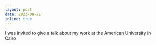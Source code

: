 ```yaml
---
layout: post
date: 2023-08-21
inline: true
---
```


I was invited to give a talk about my work at the American University in Cairo